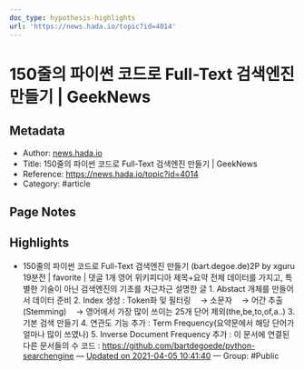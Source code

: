 ```yaml
---
doc_type: hypothesis-highlights
url: 'https://news.hada.io/topic?id=4014'
---
```


# 150줄의 파이썬 코드로 Full-Text 검색엔진 만들기 | GeekNews

## Metadata
- Author: [news.hada.io]()
- Title: 150줄의 파이썬 코드로 Full-Text 검색엔진 만들기 | GeekNews
- Reference: https://news.hada.io/topic?id=4014
- Category: #article

## Page Notes
## Highlights
- 150줄의 파이썬 코드로 Full-Text 검색엔진 만들기 (bart.degoe.de)2P by xguru 19분전 | favorite | 댓글 1개 영어 위키피디아 제목+요약 전체 데이터를 가지고, 특별한 기술이 아닌 검색엔진의 기초를 차근차근 설명한 글 1. Abstact 개체를 만들어서 데이터 준비 2. Index 생성 : Token화 및 필터링 ㅤ→ 소문자 ㅤ→ 어간 추출(Stemming) ㅤ→ 영어에서 가장 많이 쓰이는 25개 단어 제외(the,be,to,of,a..) 3. 기본 검색 만들기 4. 연관도 기능 추가 : Term Frequency(요약문에서 해당 단어가 얼마나 많이 쓰였나) 5. Inverse Document Frequency 추가 : 이 문서에 연결된 다른 문서들의 수 코드 : https://github.com/bartdegoede/python-searchengine — [Updated on 2021-04-05 10:41:40](https://hyp.is/EXM9apWwEeuqyAvlURVjkg/news.hada.io/topic?id=4014) — Group: #Public




